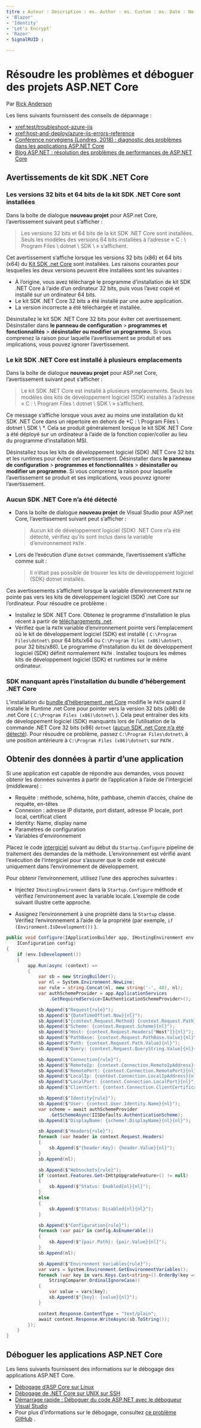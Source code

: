 ```yaml
---
titre : Auteur : Description : ms. Author : ms. Custom : ms. Date : No-Loc :
- 'Blazor'
- 'Identity'
- 'Let's Encrypt'
- 'Razor'
- SignalRUID : 

---
```

# <a name="troubleshoot-and-debug-aspnet-core-projects"></a>Résoudre les problèmes et déboguer des projets ASP.NET Core

Par [Rick Anderson](https://twitter.com/RickAndMSFT)

Les liens suivants fournissent des conseils de dépannage :

* <xref:test/troubleshoot-azure-iis>
* <xref:host-and-deploy/azure-iis-errors-reference>
* [Conférence norvégiens (Londres, 2018) : diagnostic des problèmes dans les applications ASP.NET Core](https://www.youtube.com/watch?v=RYI0DHoIVaA)
* [Blog ASP.NET : résolution des problèmes de performances de ASP.NET Core](https://blogs.msdn.microsoft.com/webdev/2018/05/23/asp-net-core-performance-improvements/)

## <a name="net-core-sdk-warnings"></a>Avertissements de kit SDK .NET Core

### <a name="both-the-32-bit-and-64-bit-versions-of-the-net-core-sdk-are-installed"></a>Les versions 32 bits et 64 bits de la kit SDK .NET Core sont installées

Dans la boîte de dialogue **nouveau projet** pour ASP.net Core, l’avertissement suivant peut s’afficher :

> Les versions 32 bits et 64 bits de la kit SDK .NET Core sont installées. Seuls les modèles des versions 64 bits installées à l’adresse « C : \\ Program Files \\ dotnet \\ SDK \\ » s’affichent.

Cet avertissement s’affiche lorsque les versions 32 bits (x86) et 64 bits (x64) du [Kit SDK .net Core](https://dotnet.microsoft.com/download/dotnet-core) sont installées. Les raisons courantes pour lesquelles les deux versions peuvent être installées sont les suivantes :

* À l’origine, vous avez téléchargé le programme d’installation de kit SDK .NET Core à l’aide d’un ordinateur 32 bits, puis vous l’avez copié et installé sur un ordinateur 64 bits.
* Le kit SDK .NET Core 32 bits a été installé par une autre application.
* La version incorrecte a été téléchargée et installée.

Désinstallez le kit SDK .NET Core 32 bits pour éviter cet avertissement. Désinstaller dans **le panneau de configuration**  >  **programmes et fonctionnalités**  >  **désinstaller ou modifier un programme**. Si vous comprenez la raison pour laquelle l’avertissement se produit et ses implications, vous pouvez ignorer l’avertissement.

### <a name="the-net-core-sdk-is-installed-in-multiple-locations"></a>Le kit SDK .NET Core est installé à plusieurs emplacements

Dans la boîte de dialogue **nouveau projet** pour ASP.net Core, l’avertissement suivant peut s’afficher :

> Le kit SDK .NET Core est installé à plusieurs emplacements. Seuls les modèles des kits de développement logiciel (SDK) installés à l’adresse « C : \\ Program Files \\ dotnet \\ SDK \\ » s’affichent.

Ce message s’affiche lorsque vous avez au moins une installation du kit SDK .NET Core dans un répertoire en dehors de *C : \\ Program Files \\ dotnet \\ SDK \\ *. Cela se produit généralement lorsque le kit SDK .NET Core a été déployé sur un ordinateur à l’aide de la fonction copier/coller au lieu du programme d’installation MSI.

Désinstallez tous les kits de développement logiciel (SDK) .NET Core 32 bits et les runtimes pour éviter cet avertissement. Désinstaller dans **le panneau de configuration**  >  **programmes et fonctionnalités**  >  **désinstaller ou modifier un programme**. Si vous comprenez la raison pour laquelle l’avertissement se produit et ses implications, vous pouvez ignorer l’avertissement.

### <a name="no-net-core-sdks-were-detected"></a>Aucun SDK .NET Core n’a été détecté

* Dans la boîte de dialogue **nouveau projet** de Visual Studio pour ASP.net Core, l’avertissement suivant peut s’afficher :

  > Aucun kit de développement logiciel (SDK) .NET Core n’a été détecté, vérifiez qu’ils sont inclus dans la variable d’environnement `PATH` .

* Lors de l’exécution d’une `dotnet` commande, l’avertissement s’affiche comme suit :

  > Il n’était pas possible de trouver les kits de développement logiciel (SDK) dotnet installés.

Ces avertissements s’affichent lorsque la variable d’environnement `PATH` ne pointe pas vers les kits de développement logiciel (SDK) .net Core sur l’ordinateur. Pour résoudre ce problème :

* Installez le SDK .NET Core. Obtenez le programme d’installation le plus récent à partir de [téléchargements .net](https://dotnet.microsoft.com/download).
* Vérifiez que la `PATH` variable d’environnement pointe vers l’emplacement où le kit de développement logiciel (SDK) est installé ( `C:\Program Files\dotnet\` pour 64 bits/x64 ou `C:\Program Files (x86)\dotnet\` pour 32 bits/x86). Le programme d’installation du kit de développement logiciel (SDK) définit normalement `PATH` . Installez toujours les mêmes kits de développement logiciel (SDK) et runtimes sur le même ordinateur.

### <a name="missing-sdk-after-installing-the-net-core-hosting-bundle"></a>SDK manquant après l’installation du bundle d’hébergement .NET Core

L’installation du [bundle d’hébergement .net Core](xref:host-and-deploy/iis/index#install-the-net-core-hosting-bundle) modifie le `PATH` quand il installe le Runtime .net Core pour pointer vers la version 32 bits (x86) de .net Core ( `C:\Program Files (x86)\dotnet\` ). Cela peut entraîner des kits de développement logiciel (SDK) manquants lors de l’utilisation de la commande .NET Core 32 bits (x86) `dotnet` ([aucun SDK .net Core n’a été détecté](#no-net-core-sdks-were-detected)). Pour résoudre ce problème, passez `C:\Program Files\dotnet\` à une position antérieure à `C:\Program Files (x86)\dotnet\` sur `PATH` .

## <a name="obtain-data-from-an-app"></a>Obtenir des données à partir d’une application

Si une application est capable de répondre aux demandes, vous pouvez obtenir les données suivantes à partir de l’application à l’aide de l’intergiciel (middleware) :

* Requête : méthode, schéma, hôte, pathbase, chemin d’accès, chaîne de requête, en-têtes
* Connexion : adresse IP distante, port distant, adresse IP locale, port local, certificat client
* Identity: Name, display name
* Paramètres de configuration
* Variables d'environnement

Placez le code [intergiciel](xref:fundamentals/middleware/index#create-a-middleware-pipeline-with-iapplicationbuilder) suivant au début du `Startup.Configure` pipeline de traitement des demandes de la méthode. L’environnement est vérifié avant l’exécution de l’intergiciel pour s’assurer que le code est exécuté uniquement dans l’environnement de développement.

Pour obtenir l’environnement, utilisez l’une des approches suivantes :

* Injectez `IHostingEnvironment` dans la `Startup.Configure` méthode et vérifiez l’environnement avec la variable locale. L’exemple de code suivant illustre cette approche.

* Assignez l’environnement à une propriété dans la `Startup` classe. Vérifiez l’environnement à l’aide de la propriété (par exemple, `if (Environment.IsDevelopment())` ).

```csharp
public void Configure(IApplicationBuilder app, IHostingEnvironment env, 
    IConfiguration config)
{
    if (env.IsDevelopment())
    {
        app.Run(async (context) =>
        {
            var sb = new StringBuilder();
            var nl = System.Environment.NewLine;
            var rule = string.Concat(nl, new string('-', 40), nl);
            var authSchemeProvider = app.ApplicationServices
                .GetRequiredService<IAuthenticationSchemeProvider>();

            sb.Append($"Request{rule}");
            sb.Append($"{DateTimeOffset.Now}{nl}");
            sb.Append($"{context.Request.Method} {context.Request.Path}{nl}");
            sb.Append($"Scheme: {context.Request.Scheme}{nl}");
            sb.Append($"Host: {context.Request.Headers["Host"]}{nl}");
            sb.Append($"PathBase: {context.Request.PathBase.Value}{nl}");
            sb.Append($"Path: {context.Request.Path.Value}{nl}");
            sb.Append($"Query: {context.Request.QueryString.Value}{nl}{nl}");

            sb.Append($"Connection{rule}");
            sb.Append($"RemoteIp: {context.Connection.RemoteIpAddress}{nl}");
            sb.Append($"RemotePort: {context.Connection.RemotePort}{nl}");
            sb.Append($"LocalIp: {context.Connection.LocalIpAddress}{nl}");
            sb.Append($"LocalPort: {context.Connection.LocalPort}{nl}");
            sb.Append($"ClientCert: {context.Connection.ClientCertificate}{nl}{nl}");

            sb.Append($"Identity{rule}");
            sb.Append($"User: {context.User.Identity.Name}{nl}");
            var scheme = await authSchemeProvider
                .GetSchemeAsync(IISDefaults.AuthenticationScheme);
            sb.Append($"DisplayName: {scheme?.DisplayName}{nl}{nl}");

            sb.Append($"Headers{rule}");
            foreach (var header in context.Request.Headers)
            {
                sb.Append($"{header.Key}: {header.Value}{nl}");
            }
            sb.Append(nl);

            sb.Append($"Websockets{rule}");
            if (context.Features.Get<IHttpUpgradeFeature>() != null)
            {
                sb.Append($"Status: Enabled{nl}{nl}");
            }
            else
            {
                sb.Append($"Status: Disabled{nl}{nl}");
            }

            sb.Append($"Configuration{rule}");
            foreach (var pair in config.AsEnumerable())
            {
                sb.Append($"{pair.Path}: {pair.Value}{nl}");
            }
            sb.Append(nl);

            sb.Append($"Environment Variables{rule}");
            var vars = System.Environment.GetEnvironmentVariables();
            foreach (var key in vars.Keys.Cast<string>().OrderBy(key => key, 
                StringComparer.OrdinalIgnoreCase))
            {
                var value = vars[key];
                sb.Append($"{key}: {value}{nl}");
            }

            context.Response.ContentType = "text/plain";
            await context.Response.WriteAsync(sb.ToString());
        });
    }
}
```

## <a name="debug-aspnet-core-apps"></a>Déboguer les applications ASP.NET Core

Les liens suivants fournissent des informations sur le débogage des applications ASP.NET Core.

* [Débogage d’ASP Core sur Linux](https://devblogs.microsoft.com/premier-developer/debugging-asp-core-on-linux-with-visual-studio-2017/)
* [Débogage de .NET Core sur UNIX sur SSH](https://devblogs.microsoft.com/devops/debugging-net-core-on-unix-over-ssh/)
* [Démarrage rapide : Déboguer du code ASP.NET avec le débogueur Visual Studio](/visualstudio/debugger/quickstart-debug-aspnet)
* Pour plus d’informations sur le débogage, consultez [ce problème GitHub](https://github.com/dotnet/AspNetCore.Docs/issues/2960) .

